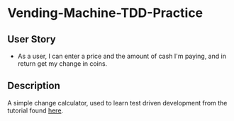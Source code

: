 # Vending-Machine-TDD-Practice

## User Story
* As a user, I can enter a price and the amount of cash I'm paying, and in return get my change in coins.

## Description
A simple change calculator, used to learn test driven development from the tutorial found [here](https://github.com/dwyl/learn-tdd).

